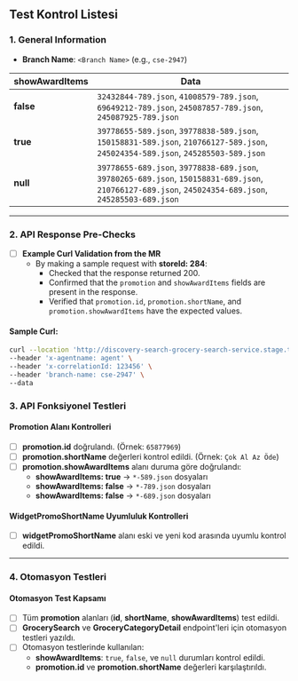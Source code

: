## **Test Kontrol Listesi**

### **1. General Information**
- **Branch Name**: `<Branch Name>` (e.g., `cse-2947`)

| **showAwardItems** | **Data**                                                                                          |
|---------------------|---------------------------------------------------------------------------------------------------|
| **false**           | `32432844-789.json`, `41008579-789.json`, `69649212-789.json`, `245087857-789.json`, `245087925-789.json` |
| **true**            | `39778655-589.json`, `39778838-589.json`, `150158831-589.json`, `210766127-589.json`, `245024354-589.json`, `245285503-589.json` |
| **null**            | `39778655-689.json`, `39778838-689.json`, `39780265-689.json`, `150158831-689.json`, `210766127-689.json`, `245024354-689.json`, `245285503-689.json` |

---

### **2. API Response Pre-Checks**
- [ ] **Example Curl Validation from the MR**
  - By making a sample request with **storeId: 284**:
    - Checked that the response returned 200.
    - Confirmed that the `promotion` and `showAwardItems` fields are present in the response.
    - Verified that `promotion.id`, `promotion.shortName`, and `promotion.showAwardItems` have the expected values.
      
#### Sample Curl:
```bash
curl --location 'http://discovery-search-grocery-search-service.stage.tgointernals.com/search?searchQuery=tum--urunler%3Fq%3Ds%C3%BCt&searchQueryTypes=PRODUCT&storeIds=284' \
--header 'x-agentname: agent' \
--header 'x-correlationId: 123456' \
--header 'branch-name: cse-2947' \
--data
```

### **3. API Fonksiyonel Testleri**

#### **Promotion Alanı Kontrolleri**
- [ ] **promotion.id** doğrulandı. (Örnek: `65877969`)
- [ ] **promotion.shortName** değerleri kontrol edildi. (Örnek: `Çok Al Az Öde`)
- [ ] **promotion.showAwardItems** alanı duruma göre doğrulandı:
  - **showAwardItems: true** -> `*-589.json` dosyaları
  - **showAwardItems: false** -> `*-789.json` dosyaları
  - **showAwardItems: false** -> `*-689.json` dosyaları

#### **WidgetPromoShortName Uyumluluk Kontrolleri**
- [ ] **widgetPromoShortName** alanı eski ve yeni kod arasında uyumlu kontrol edildi.

---

### **4. Otomasyon Testleri**

#### **Otomasyon Test Kapsamı**
- [ ] Tüm **promotion** alanları (**id**, **shortName**, **showAwardItems**) test edildi.
- [ ] **GrocerySearch** ve **GroceryCategoryDetail** endpoint'leri için otomasyon testleri yazıldı.
- [ ] Otomasyon testlerinde kullanılan:
  - **showAwardItems**: `true`, `false`, ve `null` durumları kontrol edildi.
  - **promotion.id** ve **promotion.shortName** değerleri karşılaştırıldı.
